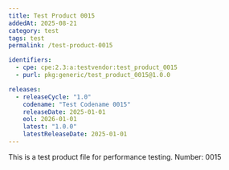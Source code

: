 ```yaml
---
title: Test Product 0015
addedAt: 2025-08-21
category: test
tags: test
permalink: /test-product-0015

identifiers:
  - cpe: cpe:2.3:a:testvendor:test_product_0015
  - purl: pkg:generic/test_product_0015@1.0.0

releases:
  - releaseCycle: "1.0"
    codename: "Test Codename 0015"
    releaseDate: 2025-01-01
    eol: 2026-01-01
    latest: "1.0.0"
    latestReleaseDate: 2025-01-01
---
```


This is a test product file for performance testing. Number: 0015
